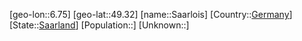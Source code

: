 ﻿---
location: [49.32,6.75]
type: City
tags:
- geo/City


SpocWebEntityId: 33860
isDeleted: false
confidential: public

---
[geo-lon::6.75]
[geo-lat::49.32]
[name::Saarlois]
[Country::[Germany](geo/Continent/Europe/Germany.md)]
[State::[Saarland](geo/Continent/Europe/Germany/Saarland.md)]
[Population::]
[Unknown::]

